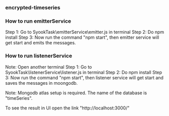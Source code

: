 ### encrypted-timeseries

### How to run emitterService

Step 1: Go to SyookTask\emitterService\emitter.js in terminal
Step 2: Do npm install
Step 3: Now run the command "npm start", then emitter service will get start and emits the messages.

### How to run listenerService

Note: Open another terminal
Step 1: Go to SyookTask\listenerService\listener.js in terminal
Step 2: Do npm install
Step 3: Now run the command "npm start", then listener service will get start and saves the messages in moongodb.

Note: Mongodb atlas setup is required. The name of the database is "timeSeries".

To see the result in UI open the link "http://localhost:3000/"

